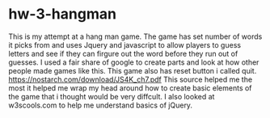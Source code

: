 # hw-3-hangman
This is my attempt at a hang man game. The game has set number of words it picks from and uses Jquery and javascript to allow players to guess letters and see if they can firgure out the word before they run out of guesses. I used a fair share of google to create parts and look at how other people made games like this. This game also has reset button i called quit.
https://nostarch.com/download/JS4K_ch7.pdf
This source helped me the most it helped me wrap my head around how to create basic elements of the game that i thought would be very diffcult. I also looked at w3scools.com to help me understand basics of jQuery.
